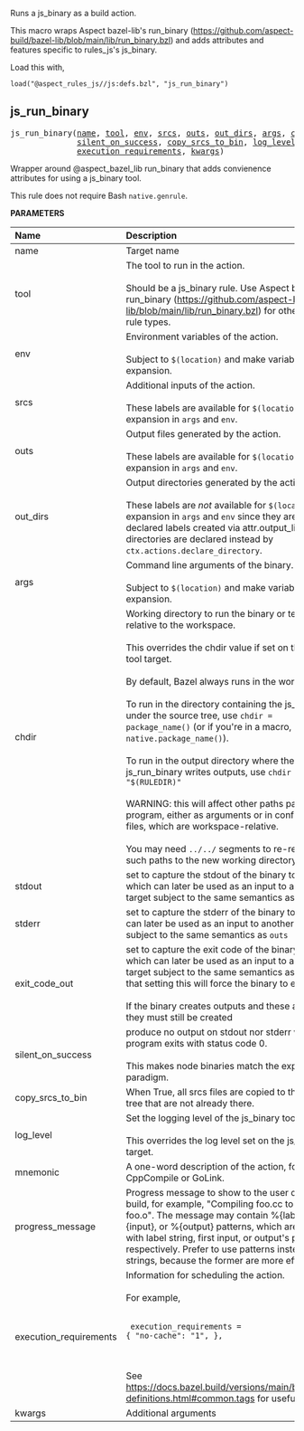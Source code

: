 <!-- Generated with Stardoc: http://skydoc.bazel.build -->

Runs a js_binary as a build action.

This macro wraps Aspect bazel-lib's run_binary (https://github.com/aspect-build/bazel-lib/blob/main/lib/run_binary.bzl)
and adds attributes and features specific to rules_js's js_binary.

Load this with,

```starlark
load("@aspect_rules_js//js:defs.bzl", "js_run_binary")
```


<a id="#js_run_binary"></a>

## js_run_binary

<pre>
js_run_binary(<a href="#js_run_binary-name">name</a>, <a href="#js_run_binary-tool">tool</a>, <a href="#js_run_binary-env">env</a>, <a href="#js_run_binary-srcs">srcs</a>, <a href="#js_run_binary-outs">outs</a>, <a href="#js_run_binary-out_dirs">out_dirs</a>, <a href="#js_run_binary-args">args</a>, <a href="#js_run_binary-chdir">chdir</a>, <a href="#js_run_binary-stdout">stdout</a>, <a href="#js_run_binary-stderr">stderr</a>, <a href="#js_run_binary-exit_code_out">exit_code_out</a>,
              <a href="#js_run_binary-silent_on_success">silent_on_success</a>, <a href="#js_run_binary-copy_srcs_to_bin">copy_srcs_to_bin</a>, <a href="#js_run_binary-log_level">log_level</a>, <a href="#js_run_binary-mnemonic">mnemonic</a>, <a href="#js_run_binary-progress_message">progress_message</a>,
              <a href="#js_run_binary-execution_requirements">execution_requirements</a>, <a href="#js_run_binary-kwargs">kwargs</a>)
</pre>

Wrapper around @aspect_bazel_lib run_binary that adds convienence attributes for using a js_binary tool.

This rule does not require Bash `native.genrule`.


**PARAMETERS**


| Name  | Description | Default Value |
| :------------- | :------------- | :------------- |
| <a id="js_run_binary-name"></a>name |  Target name   |  none |
| <a id="js_run_binary-tool"></a>tool |  The tool to run in the action.<br><br>Should be a js_binary rule. Use Aspect bazel-lib's run_binary (https://github.com/aspect-build/bazel-lib/blob/main/lib/run_binary.bzl) for other *_binary rule types.   |  none |
| <a id="js_run_binary-env"></a>env |  Environment variables of the action.<br><br>Subject to <code>$(location)</code> and make variable expansion.   |  <code>{}</code> |
| <a id="js_run_binary-srcs"></a>srcs |  Additional inputs of the action.<br><br>These labels are available for <code>$(location)</code> expansion in <code>args</code> and <code>env</code>.   |  <code>[]</code> |
| <a id="js_run_binary-outs"></a>outs |  Output files generated by the action.<br><br>These labels are available for <code>$(location)</code> expansion in <code>args</code> and <code>env</code>.   |  <code>[]</code> |
| <a id="js_run_binary-out_dirs"></a>out_dirs |  Output directories generated by the action.<br><br>These labels are _not_ available for <code>$(location)</code> expansion in <code>args</code> and <code>env</code> since they are not pre-declared labels created via attr.output_list(). Output directories are declared instead by <code>ctx.actions.declare_directory</code>.   |  <code>[]</code> |
| <a id="js_run_binary-args"></a>args |  Command line arguments of the binary.<br><br>Subject to <code>$(location)</code> and make variable expansion.   |  <code>[]</code> |
| <a id="js_run_binary-chdir"></a>chdir |  Working directory to run the binary or test in, relative to the workspace.<br><br>This overrides the chdir value if set on the js_binary tool target.<br><br>By default, Bazel always runs in the workspace root.<br><br>To run in the directory containing the js_run_binary under the source tree, use <code>chdir = package_name()</code> (or if you're in a macro, use <code>native.package_name()</code>).<br><br>To run in the output directory where the js_run_binary writes outputs, use <code>chdir = "$(RULEDIR)"</code><br><br>WARNING: this will affect other paths passed to the program, either as arguments or in configuration files, which are workspace-relative.<br><br>You may need <code>../../</code> segments to re-relativize such paths to the new working directory.   |  <code>None</code> |
| <a id="js_run_binary-stdout"></a>stdout |  set to capture the stdout of the binary to a file, which can later be used as an input to another target subject to the same semantics as <code>outs</code>   |  <code>None</code> |
| <a id="js_run_binary-stderr"></a>stderr |  set to capture the stderr of the binary to a file, which can later be used as an input to another target subject to the same semantics as <code>outs</code>   |  <code>None</code> |
| <a id="js_run_binary-exit_code_out"></a>exit_code_out |  set to capture the exit code of the binary to a file, which can later be used as an input to another target subject to the same semantics as <code>outs</code>. Note that setting this will force the binary to exit 0.<br><br>If the binary creates outputs and these are declared, they must still be created   |  <code>None</code> |
| <a id="js_run_binary-silent_on_success"></a>silent_on_success |  produce no output on stdout nor stderr when program exits with status code 0.<br><br>This makes node binaries match the expected bazel paradigm.   |  <code>True</code> |
| <a id="js_run_binary-copy_srcs_to_bin"></a>copy_srcs_to_bin |  When True, all srcs files are copied to the output tree that are not already there.   |  <code>True</code> |
| <a id="js_run_binary-log_level"></a>log_level |  Set the logging level of the js_binary tool.<br><br>This overrides the log level set on the js_binary tool target.   |  <code>None</code> |
| <a id="js_run_binary-mnemonic"></a>mnemonic |  A one-word description of the action, for example, CppCompile or GoLink.   |  <code>"JsRunBinary"</code> |
| <a id="js_run_binary-progress_message"></a>progress_message |  Progress message to show to the user during the build, for example, "Compiling foo.cc to create foo.o". The message may contain %{label}, %{input}, or %{output} patterns, which are substituted with label string, first input, or output's path, respectively. Prefer to use patterns instead of static strings, because the former are more efficient.   |  <code>None</code> |
| <a id="js_run_binary-execution_requirements"></a>execution_requirements |  Information for scheduling the action.<br><br>For example,<br><br><pre><code> execution_requirements = {     "no-cache": "1", }, </code></pre><br><br>See https://docs.bazel.build/versions/main/be/common-definitions.html#common.tags for useful keys.   |  <code>None</code> |
| <a id="js_run_binary-kwargs"></a>kwargs |  Additional arguments   |  none |


